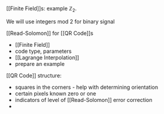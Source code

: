 

[[Finite Field]]s: example $\mathbb{Z}_2$. 

We will use integers mod 2 for binary signal




[[Read-Solomon]] for [[QR Code]]s
- [[Finite Field]]
- code type, parameters
- [[Lagrange Interpolation]]
- prepare an example

[[QR Code]] structure:
- squares in the corners - help with determining orientation
- certain pixels known zero or one
- indicators of level of [[Read-Solomon]] error correction
- 